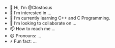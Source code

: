 - 👋 Hi, I’m @Clostosus
- 👀 I’m interested in ...
- 🌱 I’m currently learning C++ and C Programming.
- 💞️ I’m looking to collaborate on ...
- 📫 How to reach me ...
- 😄 Pronouns: ...
- ⚡ Fun fact: ...

<!---
Clostosus/Clostosus is a ✨ special ✨ repository because its `README.md` (this file) appears on your GitHub profile.
You can click the Preview link to take a look at your changes.
--->
